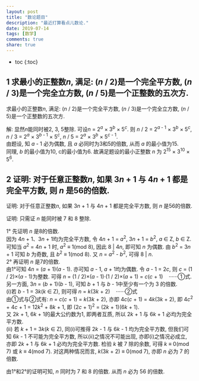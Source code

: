 ```yaml
---
layout: post
title: "数论题目"
description: "最近打算看点儿数论."
date: 2019-07-14
tags: [数学]
comments: true
share: true
---
```


* toc
{:toc}


## 1 求最小的正整数*n*, 满足: (*n* / 2)是一个完全平方数, (*n* / 3)是一个完全立方数, (*n* / 5)是一个正整数的五次方.

求最小的正整数*n*, 满足: (*n* / 2)是一个完全平方数, (*n* / 3)是一个完全立方数, (*n* / 5)是一个正整数的五次方.

   解: 显然*n*能同时被2, 3, 5整除. 可设*n* = 2<sup><i>a</i></sup> × 3<sup><i>b</i></sup> × 5<sup><i>c</i></sup>.
则 *n* / 2 = 2<sup><i>a</i> - 1</sup> × 3<sup><i>b</i></sup> × 5<sup><i>c</i></sup>, *n* / 3 = 2<sup><i>a</i></sup> × 3<sup><i>b</i> - 1</sup> × 5<sup><i>c</i></sup>, *n* / 5 = 2<sup><i>a</i></sup> × 3<sup><i>b</i></sup> × 5<sup><i>c</i> - 1</sup>.<br/>
由题设, 知 *a* - 1 必为偶数, 且 *a* 必同时为3和5的倍数, 从而 *a* 的最小值为15.<br/>
同理, *b* 的最小值为10, c的最小值为6.
故满足题设的最小正整数 *n* 为 2<sup>15</sup> × 3<sup>10</sup> × 5<sup>6</sup>.


## 2 证明: 对于任意正整数*n*, 如果 3*n* + 1 与 4*n* + 1 都是完全平方数, 则 *n* 是56的倍数.

证明: 对于任意正整数*n*, 如果 3*n* + 1 与 4*n* + 1 都是完全平方数, 则 *n* 是56的倍数.

   证明: 只需证 *n* 能同时被 7 和 8 整除.
   
   1° 先证明 *n* 是8的倍数.<br/>
   因为 4*n* + 1、3*n* + 1均为完全平方数, 令 4*n* + 1 = *a*<sup>2</sup>, 3*n* + 1 = *b*<sup>2</sup>, *a* ∈ Z, *b* ∈ Z. 可知当 *a*<sup>2</sup> = 4*n* + 1 时, *a*<sup>2</sup> ≡ 1(mod 8), 因此 8 | 4*n*, 即可知 *n* 为偶数. 由 *b*<sup>2</sup> =  3*n* + 1 可知 *b* 为奇数, 且 *b*<sup>2</sup> ≡ 1(mod 8). 又 *n* = *a*<sup>2</sup> - *b*<sup>2</sup>, 可得 8 | *n*.<br/>
   2° 再证明 *n* 是7的倍数.<br/>
   由1°可知 4*n* = (*a* + 1)(*a* - 1). 亦可知 *a* - 1, *a* + 1均为偶数. 令 *a* - 1 = 2*c*, 则 *c* = (1 / 2)×(*a* - 1)为整数. 可得 *n* = (1 / 2)×(*a* - 1)·(1 / 2)×(*a* + 1) = *c*(*c* + 1)&nbsp;&nbsp;&nbsp;&nbsp;······①式.<br/>
   另一方面, 3*n* = (*b* + 1)(*b* - 1), 可知 *b* + 1 与 *b* - 1中至少有一个为 3 的倍数.<br/>
   (i)若 *b* - 1 = 3*k*(*k* ∈ Z), 则可得 *n* = *k*(3*k* + 2)&nbsp;&nbsp;&nbsp;&nbsp;······②式<br/>
   由①式与②式有: *n* = *c*(*c* + 1) = *k*(3*k* + 2), 亦即 4*c*(*c* + 1) = 4*k*(3*k* + 2), 即 4*c*<sup>2</sup> + 4*c* + 1 = 12*k*<sup>2</sup> + 8*k* + 1, 即 (2*c* + 1)<sup>2</sup> = (2*k* + 1)(6*k* + 1).<br/>
   又 2*k* + 1, 6*k* + 1的最大公约数为1, 即两者互质, 所以 2*k* + 1 与 6*k* + 1 必均为完全平方数.<br/>
   (ii) 若 *k* + 1 = 3*k*(*k* ∈ Z), 同(i)可推得 2*k* - 1 与 6*k* - 1 均为完全平方数, 但我们可知 6*k* - 1 不可能为完全平方数, 所以(ii)之情况不可能出现, 亦即(i)之情况必成立, 亦即 2*k* + 1 与 6*k* + 1 必均为完全平方数. 检验 *k* 被 7 除的余数, 可得 *k* ≡ 0(mod 7) 或 *k* ≡ 4(mod 7). 对这两种情况而言, *k*(3*k* + 2) ≡ 0(mod 7), 亦即 *n* 必为 7 的倍数. <br/>
   
   由1°和2°的证明可知, *n* 同时为 7 和 8 的倍数. 从而 *n* 必为 56 的倍数. 